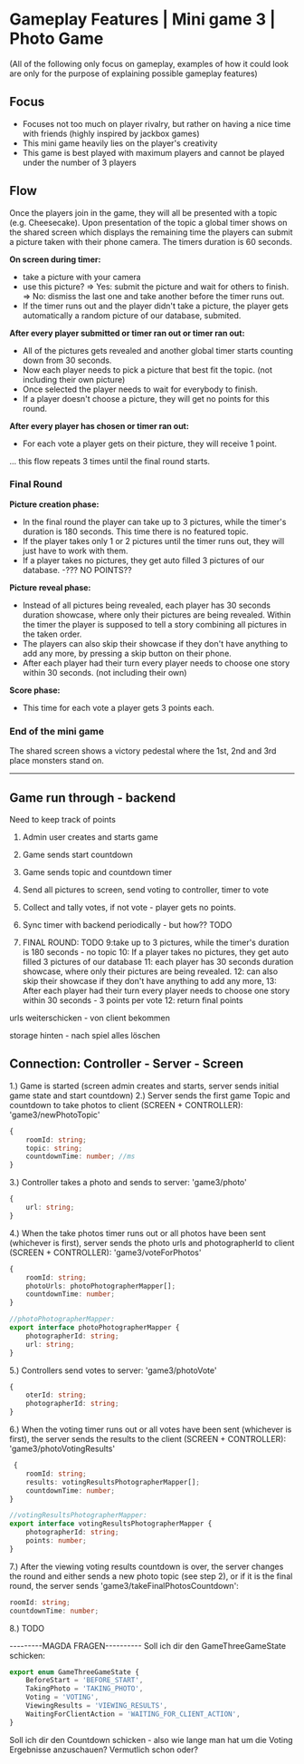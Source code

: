 # Gameplay Features | Mini game 3 | Photo Game

(All of the following only focus on gameplay, examples of how it could look are only for the purpose of explaining possible gameplay features)

## Focus

-   Focuses not too much on player rivalry, but rather on having a nice time with friends (highly inspired by jackbox games)
-   This mini game heavily lies on the player's creativity
-   This game is best played with maximum players and cannot be played under the number of 3 players

## Flow

Once the players join in the game, they will all be presented with a topic (e.g. Cheesecake). Upon presentation of the topic a global timer shows on the shared screen which displays the remaining time the players can submit a picture taken with their phone camera. The timers duration is 60 seconds.

**On screen during timer:**

-   take a picture with your camera
-   use this picture?
    ⇒ Yes: submit the picture and wait for others to finish.
    ⇒ No: dismiss the last one and take another before the timer runs out.
-   If the timer runs out and the player didn't take a picture, the player gets automatically a random picture of our database, submited.

**After every player submitted or timer ran out or timer ran out:**

-   All of the pictures gets revealed and another global timer starts counting down from 30 seconds.
-   Now each player needs to pick a picture that best fit the topic. (not including their own picture)
-   Once selected the player needs to wait for everybody to finish.
-   If a player doesn't choose a picture, they will get no points for this round.

**After every player has chosen or timer ran out:**

-   For each vote a player gets on their picture, they will receive 1 point.

... this flow repeats 3 times until the final round starts.

### Final Round

**Picture creation phase:**

-   In the final round the player can take up to 3 pictures, while the timer's duration is 180 seconds. This time there is no featured topic.
-   If the player takes only 1 or 2 pictures until the timer runs out, they will just have to work with them.
-   If a player takes no pictures, they get auto filled 3 pictures of our database. -??? NO POINTS??

**Picture reveal phase:**

-   Instead of all pictures being revealed, each player has 30 seconds duration showcase, where only their pictures are being revealed. Within the timer the player is supposed to tell a story combining all pictures in the taken order.
-   The players can also skip their showcase if they don't have anything to add any more, by pressing a skip button on their phone.
-   After each player had their turn every player needs to choose one story within 30 seconds. (not including their own)

**Score phase:**

-   This time for each vote a player gets 3 points each.

### End of the mini game

The shared screen shows a victory pedestal where the 1st, 2nd and 3rd place monsters stand on.

---

## Game run through - backend

Need to keep track of points

1. Admin user creates and starts game
2. Game sends start countdown
3. Game sends topic and countdown timer
4. Send all pictures to screen, send voting to controller, timer to vote
5. Collect and tally votes, if not vote - player gets no points.

6. Sync timer with backend periodically - but how?? TODO

7. FINAL ROUND: TODO
   9:take up to 3 pictures, while the timer's duration is 180 seconds - no topic
   10: If a player takes no pictures, they get auto filled 3 pictures of our database
   11: each player has 30 seconds duration showcase, where only their pictures are being revealed.
   12: can also skip their showcase if they don't have anything to add any more,
   13: After each player had their turn every player needs to choose one story within 30 seconds - 3 points per vote
   12: return final points

urls weiterschicken - von client bekommen

storage hinten - nach spiel alles löschen

## Connection: Controller - Server - Screen

1.) Game is started (screen admin creates and starts, server sends initial game state and start countdown)
2.) Server sends the first game Topic and countdown to take photos to client (SCREEN + CONTROLLER): 'game3/newPhotoTopic'

```typescript
{
    roomId: string;
    topic: string;
    countdownTime: number; //ms
}
```

3.) Controller takes a photo and sends to server: 'game3/photo'

```typescript
{
    url: string;
}
```

4.) When the take photos timer runs out or all photos have been sent (whichever is first), server sends the photo urls and photographerId to client (SCREEN + CONTROLLER): 'game3/voteForPhotos'

```typescript
{
    roomId: string;
    photoUrls: photoPhotographerMapper[];
    countdownTime: number;
}

//photoPhotographerMapper:
export interface photoPhotographerMapper {
    photographerId: string;
    url: string;
}
```

5.) Controllers send votes to server: 'game3/photoVote'

```typescript
{
    oterId: string;
    photographerId: string;
}
```

6.) When the voting timer runs out or all votes have been sent (whichever is first), the server sends the results to the client (SCREEN + CONTROLLER): 'game3/photoVotingResults'

```typescript
 {
    roomId: string;
    results: votingResultsPhotographerMapper[];
    countdownTime: number;
}

//votingResultsPhotographerMapper:
export interface votingResultsPhotographerMapper {
    photographerId: string;
    points: number;
}
```

7.) After the viewing voting results countdown is over, the server changes the round and either sends a new photo topic (see step 2), or if it is the final round, the server sends 'game3/takeFinalPhotosCountdown':

```typescript
roomId: string;
countdownTime: number;
```

8.) TODO

---------MAGDA FRAGEN----------
Soll ich dir den GameThreeGameState schicken:

```typescript
export enum GameThreeGameState {
    BeforeStart = 'BEFORE_START',
    TakingPhoto = 'TAKING_PHOTO',
    Voting = 'VOTING',
    ViewingResults = 'VIEWING_RESULTS',
    WaitingForClientAction = 'WAITING_FOR_CLIENT_ACTION',
}
```

Soll ich dir den Countdown schicken - also wie lange man hat um die Voting Ergebnisse anzuschauen? Vermutlich schon oder?
